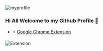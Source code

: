 ![myprofile](/myprofile.png)

### Hi All Welcome to my Github Profile 👋

 - ⚡ [Google Chrome Extension](https://bit.ly/391jVrZ)

![Extension](/https://github.com/anuraggautam77/anuraggautam77.github.io/blob/master/img/projects/oyts/oyts.PNG)



<!--

Here are some ideas to get you started:

- 🔭 I’m currently working on ...
- 🌱 I’m currently learning ...
- 👯 I’m looking to collaborate on ...
- 🤔 I’m looking for help with ...
- 💬 Ask me about ...
- 📫 How to reach me: ...
- 😄 Pronouns: ...
- ⚡ Fun fact: ...
 -->
